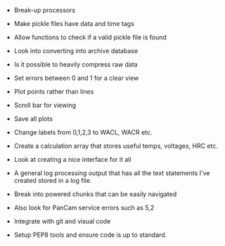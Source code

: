 -    Break-up processors

-	Make pickle files have data and time tags
-	Allow functions to check if a valid pickle file is found

-	Look into converting into archive database
-	Is it possible to heavily compress raw data
  

-    Set errors between 0 and 1 for a clear view
-    Plot points rather than lines
-    Scroll bar for viewing
-    Save all plots
-    Change labels from 0,1,2,3 to WACL, WACR etc.
-    Create a calculation array that stores useful temps, voltages, HRC etc.
-    Look at creating a nice interface for it all
-    A general log processing output that has all the text statements I've created stored in a log file.
-    Break into powered chunks that can be easily navigated
-    Also look for PanCam service errors such as 5,2
-   Integrate with git and visual code
-   Setup PEP8 tools and ensure code is up to standard. 
